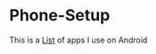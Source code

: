 # Phone-Setup
This is a [List](https://github.com/AlsoAHuman/Phone-Setup/blob/main/AppListHTML.txt) of apps I use on Android
